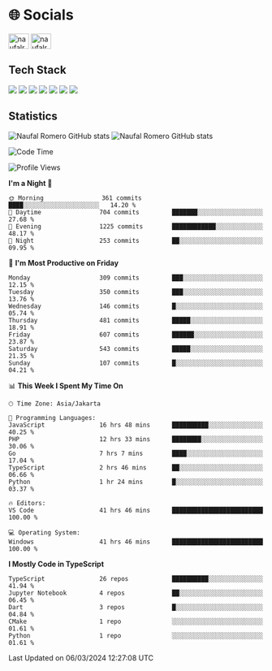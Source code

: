 <h1 align="">🌐 Socials</h1>
<p align="left">
<a href="https://linkedin.com/in/naufal-romero-putra-pratama-9ab816177/" target="blank"><img align="center" src="https://raw.githubusercontent.com/rahuldkjain/github-profile-readme-generator/master/src/images/icons/Social/linked-in-alt.svg" alt="naufalromero" height="30" width="40" /></a>
<a href="https://instagram.com/naufalromero" target="blank"><img align="center" src="https://raw.githubusercontent.com/rahuldkjain/github-profile-readme-generator/master/src/images/icons/Social/instagram.svg" alt="naufalromero" height="30" width="40" /></a>
</p>


<h2 align="">Tech Stack</h2>
<div align="">
  <img src="https://img.shields.io/badge/next.js-000000?style=for-the-badge&logo=nextdotjs&logoColor=white"/>
 <img src="https://img.shields.io/badge/typescript-%23007ACC.svg?style=for-the-badge&logo=typescript&logoColor=white"/>
 <img src="https://img.shields.io/badge/react-%2320232a.svg?style=for-the-badge&logo=react&logoColor=%2361DAFB"/>
 <img src="https://img.shields.io/badge/tailwindcss-%2338B2AC.svg?style=for-the-badge&logo=tailwind-css&logoColor=white"/>
 <img src="https://img.shields.io/badge/Prisma-3982CE?style=for-the-badge&logo=Prisma&logoColor=white"/>
 <img src="https://img.shields.io/badge/javascript-%23323330.svg?style=for-the-badge&logo=javascript&logoColor=%23F7DF1E"/>
 <img src="https://img.shields.io/badge/java-%23ED8B00.svg?style=for-the-badge&logo=openjdk&logoColor=white"/>
</div>


<h2 align="">Statistics</h2>
<div align="">
<img src="https://github-readme-stats-xi-nine-74.vercel.app/api?username=romves&show_icons=true&theme=tokyonight&include_all_commits=true&count_private=true" alt="Naufal Romero GitHub stats"/>
<img src="https://github-readme-stats-xi-nine-74.vercel.app/api/top-langs/?username=romves&theme=tokyonight&hide_border=false&include_all_commits=true&count_private=true&layout=compact" alt="Naufal Romero GitHub stats"/>
</div>

<!--START_SECTION:waka-->
![Code Time](http://img.shields.io/badge/Code%20Time-823%20hrs%2039%20mins-blue)

![Profile Views](http://img.shields.io/badge/Profile%20Views-15-blue)

**I'm a Night 🦉** 

```text
🌞 Morning                361 commits         ████░░░░░░░░░░░░░░░░░░░░░   14.20 % 
🌆 Daytime                704 commits         ███████░░░░░░░░░░░░░░░░░░   27.68 % 
🌃 Evening                1225 commits        ████████████░░░░░░░░░░░░░   48.17 % 
🌙 Night                  253 commits         ██░░░░░░░░░░░░░░░░░░░░░░░   09.95 % 
```
📅 **I'm Most Productive on Friday** 

```text
Monday                   309 commits         ███░░░░░░░░░░░░░░░░░░░░░░   12.15 % 
Tuesday                  350 commits         ███░░░░░░░░░░░░░░░░░░░░░░   13.76 % 
Wednesday                146 commits         █░░░░░░░░░░░░░░░░░░░░░░░░   05.74 % 
Thursday                 481 commits         █████░░░░░░░░░░░░░░░░░░░░   18.91 % 
Friday                   607 commits         ██████░░░░░░░░░░░░░░░░░░░   23.87 % 
Saturday                 543 commits         █████░░░░░░░░░░░░░░░░░░░░   21.35 % 
Sunday                   107 commits         █░░░░░░░░░░░░░░░░░░░░░░░░   04.21 % 
```


📊 **This Week I Spent My Time On** 

```text
🕑︎ Time Zone: Asia/Jakarta

💬 Programming Languages: 
JavaScript               16 hrs 48 mins      ██████████░░░░░░░░░░░░░░░   40.25 % 
PHP                      12 hrs 33 mins      ████████░░░░░░░░░░░░░░░░░   30.06 % 
Go                       7 hrs 7 mins        ████░░░░░░░░░░░░░░░░░░░░░   17.04 % 
TypeScript               2 hrs 46 mins       ██░░░░░░░░░░░░░░░░░░░░░░░   06.66 % 
Python                   1 hr 24 mins        █░░░░░░░░░░░░░░░░░░░░░░░░   03.37 % 

🔥 Editors: 
VS Code                  41 hrs 46 mins      █████████████████████████   100.00 % 

💻 Operating System: 
Windows                  41 hrs 46 mins      █████████████████████████   100.00 % 
```

**I Mostly Code in TypeScript** 

```text
TypeScript               26 repos            ██████████░░░░░░░░░░░░░░░   41.94 % 
Jupyter Notebook         4 repos             ██░░░░░░░░░░░░░░░░░░░░░░░   06.45 % 
Dart                     3 repos             █░░░░░░░░░░░░░░░░░░░░░░░░   04.84 % 
CMake                    1 repo              ░░░░░░░░░░░░░░░░░░░░░░░░░   01.61 % 
Python                   1 repo              ░░░░░░░░░░░░░░░░░░░░░░░░░   01.61 % 
```




 Last Updated on 06/03/2024 12:27:08 UTC
<!--END_SECTION:waka-->
